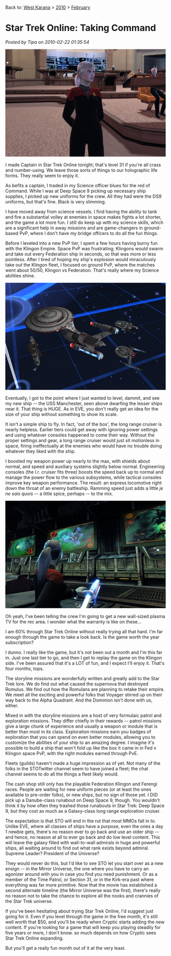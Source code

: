 Back to: [West Karana](/posts/westkarana.md) > [2010](/posts/2010/westkarana.md) > [February](./westkarana.md)
# Star Trek Online: Taking Command

*Posted by Tipa on 2010-02-22 01:35:54*

![](../../../uploads/2010/02/GameClient-2010-02-21-16-00-30-10.jpg "Captain Tipa")

I made Captain in Star Trek Online tonight; that's level 31 if you're all crass and number-using. We leave those sorts of things to our holographic life forms. They really seem to enjoy it.

As befits a captain, I traded in my Science officer blues for the red of Command. While I was at Deep Space 9 picking up necessary ship supplies, I picked up new uniforms for the crew. All they had were the DS9 uniforms, but that's fine. Black is very slimming.

I have moved away from science vessels. I find having the ability to tank and fire a substantial volley at enemies in space makes fights a lot shorter, and the game a lot more fun. I still do keep up with my science skills, which are a significant help in away missions and are game-changers in ground-based PvP, where I don't have my bridge officers to do all the fun things.

Before I leveled into a new PvP tier, I spent a few hours having burny fun with the Klingon Empire. Space PvP was frustrating; Klingons would swarm and take out every Federation ship in seconds, so that was more or less pointless. After I tired of hoping my ship's explosion would miraculously take out the Klingon fleet, I focused on ground PvP, where the matches went about 50/50, Klingon vs Federation. That's really where my Science abilities shine.

![](../../../uploads/2010/02/GameClient-2010-02-21-15-25-19-34.jpg "The USS Manchester dwarfs nearby ships.")

Eventually, I got to the point where I just wanted to level, dammit, and see my new ship -- the USS Manchester, seen above dwarfing the lesser ships near it. That thing is HUGE. As in EVE, you don't really get an idea for the size of your ship without something to show its scale.

It isn't a simple ship to fly. In fact, 'out of the box', the long range cruiser is nearly helpless. Earlier tiers could get away with ignoring power settings and using whatever consoles happened to come their way. Without the proper settings and gear, a long range cruiser would just sit motionless in space, firing ineffectually at the enemies who would have no trouble doing whatever they liked with the ship.

I boosted my weapon power up nearly to the max, with shields about normal, and speed and auxiliary systems slightly below normal. Engineering consoles (the l.r. cruiser fits three) boosts the speed back up to normal and manage the power flow to the various subsystems, while tactical consoles improve key weapon performance. The result: an express locomotive right down the throat of an enemy battleship. Ramming speed just adds a little *je ne sais quois* -- a little spice, perhaps -- to the mix.

![](../../../uploads/2010/02/GameClient-2010-02-21-11-27-59-08.jpg "The wall-sized plasma screen department at Hirogen's.")

Oh yeah, I've been telling the crew I'm going to get a new wall-sized plasma TV for the rec area. I wonder what the warranty is like on these...

I am 60% through Star Trek Online without really trying all that hard. I'm far enough through the game to take a look back. Is the game worth the year subscription?

I dunno. I really like the game, but it's not been out a month and I'm this far in. Just one last tier to go, and then I get to replay the game on the Klingon side. I've been assured that it's a LOT of fun, and I expect I'll enjoy it. That's four months, tops.

The storyline missions are wonderfully written and greatly add to the Star Trek lore. We do find out what caused the supernova that destroyed Romulus. We find out how the Romulans are planning to retake their empire. We meet all the exciting and powerful folks that Voyager stirred up on their way back to the Alpha Quadrant. And the Dominion isn't done with us, either.

Mixed in with the storyline missions are a host of very formulaic patrol and exploration missions. They differ chiefly in their rewards -- patrol missions give a large chunk of experience and usually a weapon or module that is better than most in its class. Exploration missions earn you badges of exploration that you can spend on even better modules, allowing you to customize the abilities of your ship to an amazing degree. I imagine it's possible to build a ship that won't fold up like the box it came in in Fed v Klingon space PvP, with the right modules earned through PvE.

Fleets (guilds) haven't made a huge impression as of yet. Not many of the folks in the STOTwitter channel seem to have joined a fleet; the chat channel seems to do all the things a fleet likely would.

The cash shop still only has the playable Federation Klingon and Ferengi races. People are waiting for new uniform pieces (or at least the ones available to pre-order folks), or new ships, but no sign of those yet. I DID pick up a Danube-class runabout on Deep Space 9, though. You wouldn't think it by how often they trashed those runabouts in Star Trek: Deep Space 9, but they cost as much as a Galaxy-class long range exploration cruiser.

The expectation is that STO will end in the rut that most MMOs fall in to. Unlike EVE, where all classes of ships have a purpose, even the ones a day 1 newbie gets, there's no reason ever to go back and use an older ship -- and hence, no reason at all to ever go back and do low level content. This will leave the galaxy filled with wall-to-wall admirals in huge and powerful ships, all waiting around to find out what rank exists beyond admiral. Supreme Leader? President of the Universe?

They would never do this, but I'd like to see STO let you start over as a new ensign -- in the Mirror Universe, the one where you have to carry an agonizer around with you in case you find you need punishment. Or as a member of the Time Patrol, or Section 31, or in the Kirk-era past where everything was far more primitive. Now that the movie has established a second alternate timeline (the Mirror Universe was the first), there's really no reason not to take the chance to explore all the nooks and crannies of the Star Trek universe.

If you've been hesitating about trying Star Trek Online, I'd suggest just going for it. Even if you level through the game in the free month, it's still well worth that $50, and you'll be ready when Cryptic starts adding the new content. If you're looking for a game that will keep you playing steadily for five years or more, I don't know. so much depends on how Cryptic sees Star Trek Online expanding.

But you'll get a really fun month out of it at the very least.

